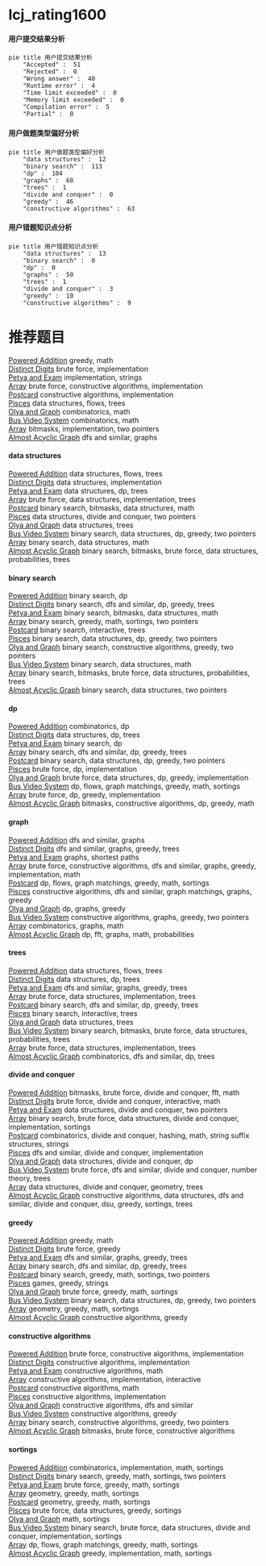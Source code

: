 # lcj_rating1600
<!-- tabs:start -->
#### **用户提交结果分析**

```mermaid
pie title 用户提交结果分析
    "Accepted" :  51
    "Rejected" :  0
    "Wrong answer" :  40
    "Runtime error" :  4
    "Time limit exceeded" :  0
    "Memory limit exceeded" :  0
    "Compilation error" :  5
    "Partial" :  0
```
#### **用户做题类型偏好分析**

```mermaid
pie title 用户做题类型偏好分析
    "data structures" :  12
    "binary search" :  113
    "dp" :  104
    "graphs" :  68
    "trees" :  1
    "divide and conquer" :  0
    "greedy" :  46
    "constructive algorithms" :  63
```
#### **用户错题知识点分析**

```mermaid
pie title 用户错题知识点分析
    "data structures" :  13
    "binary search" :  0
    "dp" :  0
    "graphs" :  50
    "trees" :  1
    "divide and conquer" :  3
    "greedy" :  10
    "constructive algorithms" :  9
```
<!-- tabs:end -->
# 推荐题目
[Powered Addition](https://codeforces.com/contest/1339/problem/C)		greedy,
                        math		  
[Distinct Digits](http://codeforces.com/problemset/problem/1228/A)		brute force,
                        implementation		  
[Petya and Exam](http://codeforces.com/problemset/problem/832/B)		implementation,
                        strings		  
[Array](http://codeforces.com/problemset/problem/300/A)		brute force,
                        constructive algorithms,
                        implementation		  
[Postcard](http://codeforces.com/problemset/problem/1099/C)		constructive algorithms,
                        implementation		  
[Pisces](http://codeforces.com/problemset/problem/1023/G)		data structures,
                        flows,
                        trees		  
[Olya and Graph](http://codeforces.com/problemset/problem/305/D)		combinatorics,
                        math		  
[Bus Video System](https://codeforces.com/contest/1298/problem/D)		combinatorics,
                        math		  
[Array](http://codeforces.com/problemset/problem/224/B)		bitmasks,
                        implementation,
                        two pointers		  
[Almost Acyclic Graph](http://codeforces.com/problemset/problem/915/D)		dfs and similar,
                        graphs		  
<!-- tabs:start -->
#### **data structures**
[Powered Addition](http://codeforces.com/problemset/problem/1023/G)		data structures,
                        flows,
                        trees		  
[Distinct Digits](https://codeforces.com/contest/879/problem/D)		data structures,
                        implementation		  
[Petya and Exam](https://codeforces.com/contest/1084/problem/D)		data structures,
                        dp,
                        trees		  
[Array](http://codeforces.com/problemset/problem/696/A)		brute force,
                        data structures,
                        implementation,
                        trees		  
[Postcard](http://codeforces.com/problemset/problem/241/B)		binary search,
                        bitmasks,
                        data structures,
                        math		  
[Pisces](http://codeforces.com/problemset/problem/1042/D)		data structures,
                        divide and conquer,
                        two pointers		  
[Olya and Graph](http://codeforces.com/problemset/problem/1491/H)		data structures,
                        trees		  
[Bus Video System](http://codeforces.com/problemset/problem/1492/C)		binary search,
                        data structures,
                        dp,
                        greedy,
                        two pointers		  
[Array](http://codeforces.com/problemset/problem/1490/G)		binary search,
                        data structures,
                        math		  
[Almost Acyclic Graph](http://codeforces.com/problemset/problem/1479/D)		binary search,
                        bitmasks,
                        brute force,
                        data structures,
                        probabilities,
                        trees		  
#### **binary search**
[Powered Addition](https://codeforces.com/contest/866/problem/C)		binary search,
                        dp		  
[Distinct Digits](http://codeforces.com/problemset/problem/1153/D)		binary search,
                        dfs and similar,
                        dp,
                        greedy,
                        trees		  
[Petya and Exam](http://codeforces.com/problemset/problem/241/B)		binary search,
                        bitmasks,
                        data structures,
                        math		  
[Array](http://codeforces.com/problemset/problem/1336/B)		binary search,
                        greedy,
                        math,
                        sortings,
                        two pointers		  
[Postcard](http://codeforces.com/problemset/problem/1129/E)		binary search,
                        interactive,
                        trees		  
[Pisces](http://codeforces.com/problemset/problem/1492/C)		binary search,
                        data structures,
                        dp,
                        greedy,
                        two pointers		  
[Olya and Graph](http://codeforces.com/problemset/problem/1463/D)		binary search,
                        constructive algorithms,
                        greedy,
                        two pointers		  
[Bus Video System](http://codeforces.com/problemset/problem/1490/G)		binary search,
                        data structures,
                        math		  
[Array](http://codeforces.com/problemset/problem/1479/D)		binary search,
                        bitmasks,
                        brute force,
                        data structures,
                        probabilities,
                        trees		  
[Almost Acyclic Graph](http://codeforces.com/problemset/problem/1436/E)		binary search,
                        data structures,
                        two pointers		  
#### **dp**
[Powered Addition](http://codeforces.com/problemset/problem/140/E)		combinatorics,
                        dp		  
[Distinct Digits](https://codeforces.com/contest/1084/problem/D)		data structures,
                        dp,
                        trees		  
[Petya and Exam](https://codeforces.com/contest/866/problem/C)		binary search,
                        dp		  
[Array](http://codeforces.com/problemset/problem/1153/D)		binary search,
                        dfs and similar,
                        dp,
                        greedy,
                        trees		  
[Postcard](http://codeforces.com/problemset/problem/1492/C)		binary search,
                        data structures,
                        dp,
                        greedy,
                        two pointers		  
[Pisces](https://codeforces.com/contest/1457/problem/C)		brute force,
                        dp,
                        implementation		  
[Olya and Graph](http://codeforces.com/problemset/problem/1491/C)		brute force,
                        data structures,
                        dp,
                        greedy,
                        implementation		  
[Bus Video System](http://codeforces.com/problemset/problem/1437/C)		dp,
                        flows,
                        graph matchings,
                        greedy,
                        math,
                        sortings		  
[Array](http://codeforces.com/problemset/problem/1499/B)		brute force,
                        dp,
                        greedy,
                        implementation		  
[Almost Acyclic Graph](http://codeforces.com/problemset/problem/1491/D)		bitmasks,
                        constructive algorithms,
                        dp,
                        greedy,
                        math		  
#### **graph**
[Powered Addition](http://codeforces.com/problemset/problem/915/D)		dfs and similar,
                        graphs		  
[Distinct Digits](http://codeforces.com/problemset/problem/780/C)		dfs and similar,
                        graphs,
                        greedy,
                        trees		  
[Petya and Exam](http://codeforces.com/problemset/problem/601/A)		graphs,
                        shortest paths		  
[Array](http://codeforces.com/problemset/problem/1487/C)		brute force,
                        constructive algorithms,
                        dfs and similar,
                        graphs,
                        greedy,
                        implementation,
                        math		  
[Postcard](http://codeforces.com/problemset/problem/1437/C)		dp,
                        flows,
                        graph matchings,
                        greedy,
                        math,
                        sortings		  
[Pisces](http://codeforces.com/problemset/problem/1470/D)		constructive algorithms,
                        dfs and similar,
                        graph matchings,
                        graphs,
                        greedy		  
[Olya and Graph](http://codeforces.com/problemset/problem/1476/C)		dp,
                        graphs,
                        greedy		  
[Bus Video System](http://codeforces.com/problemset/problem/1304/D)		constructive algorithms,
                        graphs,
                        greedy,
                        two pointers		  
[Array](http://codeforces.com/problemset/problem/1475/C)		combinatorics,
                        graphs,
                        math		  
[Almost Acyclic Graph](http://codeforces.com/problemset/problem/553/E)		dp,
                        fft,
                        graphs,
                        math,
                        probabilities		  
#### **trees**
[Powered Addition](http://codeforces.com/problemset/problem/1023/G)		data structures,
                        flows,
                        trees		  
[Distinct Digits](https://codeforces.com/contest/1084/problem/D)		data structures,
                        dp,
                        trees		  
[Petya and Exam](http://codeforces.com/problemset/problem/780/C)		dfs and similar,
                        graphs,
                        greedy,
                        trees		  
[Array](http://codeforces.com/problemset/problem/696/A)		brute force,
                        data structures,
                        implementation,
                        trees		  
[Postcard](http://codeforces.com/problemset/problem/1153/D)		binary search,
                        dfs and similar,
                        dp,
                        greedy,
                        trees		  
[Pisces](http://codeforces.com/problemset/problem/1129/E)		binary search,
                        interactive,
                        trees		  
[Olya and Graph](http://codeforces.com/problemset/problem/1491/H)		data structures,
                        trees		  
[Bus Video System](http://codeforces.com/problemset/problem/1479/D)		binary search,
                        bitmasks,
                        brute force,
                        data structures,
                        probabilities,
                        trees		  
[Array](http://codeforces.com/problemset/problem/1511/C)		brute force,
                        data structures,
                        implementation,
                        trees		  
[Almost Acyclic Graph](http://codeforces.com/problemset/problem/1499/F)		combinatorics,
                        dfs and similar,
                        dp,
                        trees		  
#### **divide and conquer**
[Powered Addition](http://codeforces.com/problemset/problem/850/E)		bitmasks,
                        brute force,
                        divide and conquer,
                        fft,
                        math		  
[Distinct Digits](http://codeforces.com/problemset/problem/1167/B)		brute force,
                        divide and conquer,
                        interactive,
                        math		  
[Petya and Exam](http://codeforces.com/problemset/problem/1042/D)		data structures,
                        divide and conquer,
                        two pointers		  
[Array](http://codeforces.com/problemset/problem/1461/D)		binary search,
                        brute force,
                        data structures,
                        divide and conquer,
                        implementation,
                        sortings		  
[Postcard](http://codeforces.com/problemset/problem/1466/G)		combinatorics,
                        divide and conquer,
                        hashing,
                        math,
                        string suffix structures,
                        strings		  
[Pisces](http://codeforces.com/problemset/problem/1490/D)		dfs and similar,
                        divide and conquer,
                        implementation		  
[Olya and Graph](https://codeforces.com/contest/1483/problem/C)		data structures,
                        divide and conquer,
                        dp		  
[Bus Video System](http://codeforces.com/problemset/problem/1491/E)		brute force,
                        dfs and similar,
                        divide and conquer,
                        number theory,
                        trees		  
[Array](http://codeforces.com/problemset/problem/1303/G)		data structures,
                        divide and conquer,
                        geometry,
                        trees		  
[Almost Acyclic Graph](http://codeforces.com/problemset/problem/1494/D)		constructive algorithms,
                        data structures,
                        dfs and similar,
                        divide and conquer,
                        dsu,
                        greedy,
                        sortings,
                        trees		  
#### **greedy**
[Powered Addition](https://codeforces.com/contest/1339/problem/C)		greedy,
                        math		  
[Distinct Digits](https://codeforces.com/contest/1130/problem/D1)		brute force,
                        greedy		  
[Petya and Exam](http://codeforces.com/problemset/problem/780/C)		dfs and similar,
                        graphs,
                        greedy,
                        trees		  
[Array](http://codeforces.com/problemset/problem/1153/D)		binary search,
                        dfs and similar,
                        dp,
                        greedy,
                        trees		  
[Postcard](http://codeforces.com/problemset/problem/1336/B)		binary search,
                        greedy,
                        math,
                        sortings,
                        two pointers		  
[Pisces](http://codeforces.com/problemset/problem/1480/A)		games,
                        greedy,
                        strings		  
[Olya and Graph](http://codeforces.com/problemset/problem/1272/A)		brute force,
                        greedy,
                        math,
                        sortings		  
[Bus Video System](http://codeforces.com/problemset/problem/1492/C)		binary search,
                        data structures,
                        dp,
                        greedy,
                        two pointers		  
[Array](https://codeforces.com/contest/1496/problem/C)		geometry,
                        greedy,
                        math,
                        sortings		  
[Almost Acyclic Graph](http://codeforces.com/problemset/problem/1493/A)		constructive algorithms,
                        greedy		  
#### **constructive algorithms**
[Powered Addition](http://codeforces.com/problemset/problem/300/A)		brute force,
                        constructive algorithms,
                        implementation		  
[Distinct Digits](http://codeforces.com/problemset/problem/1099/C)		constructive algorithms,
                        implementation		  
[Petya and Exam](http://codeforces.com/problemset/problem/509/D)		constructive algorithms,
                        math		  
[Array](http://codeforces.com/problemset/problem/1081/F)		constructive algorithms,
                        implementation,
                        interactive		  
[Postcard](http://codeforces.com/problemset/problem/1450/C2)		constructive algorithms,
                        math		  
[Pisces](http://codeforces.com/problemset/problem/421/A)		constructive algorithms,
                        implementation		  
[Olya and Graph](http://codeforces.com/problemset/problem/1433/D)		constructive algorithms,
                        dfs and similar		  
[Bus Video System](http://codeforces.com/problemset/problem/1493/A)		constructive algorithms,
                        greedy		  
[Array](http://codeforces.com/problemset/problem/1463/D)		binary search,
                        constructive algorithms,
                        greedy,
                        two pointers		  
[Almost Acyclic Graph](https://codeforces.com/contest/1456/problem/B)		bitmasks,
                        brute force,
                        constructive algorithms		  
#### **sortings**
[Powered Addition](http://codeforces.com/problemset/problem/817/B)		combinatorics,
                        implementation,
                        math,
                        sortings		  
[Distinct Digits](http://codeforces.com/problemset/problem/1336/B)		binary search,
                        greedy,
                        math,
                        sortings,
                        two pointers		  
[Petya and Exam](http://codeforces.com/problemset/problem/1272/A)		brute force,
                        greedy,
                        math,
                        sortings		  
[Array](https://codeforces.com/contest/1496/problem/C)		geometry,
                        greedy,
                        math,
                        sortings		  
[Postcard](http://codeforces.com/problemset/problem/1495/A)		geometry,
                        greedy,
                        math,
                        sortings		  
[Pisces](http://codeforces.com/problemset/problem/1497/A)		brute force,
                        data structures,
                        greedy,
                        sortings		  
[Olya and Graph](http://codeforces.com/problemset/problem/1427/A)		math,
                        sortings		  
[Bus Video System](http://codeforces.com/problemset/problem/1461/D)		binary search,
                        brute force,
                        data structures,
                        divide and conquer,
                        implementation,
                        sortings		  
[Array](http://codeforces.com/problemset/problem/1437/C)		dp,
                        flows,
                        graph matchings,
                        greedy,
                        math,
                        sortings		  
[Almost Acyclic Graph](http://codeforces.com/problemset/problem/1473/A)		greedy,
                        implementation,
                        math,
                        sortings		  
<!-- tabs:end -->
